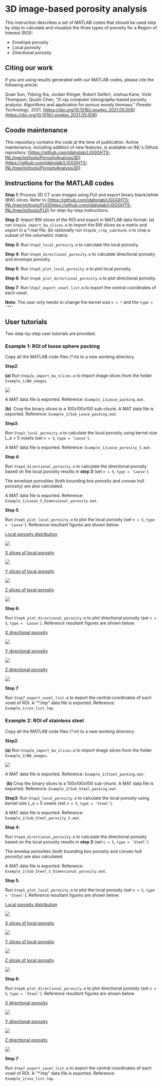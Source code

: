 # 3D image-based porosity analysis

This instruction describes a set of MATLAB codes that should be used step by step to calculate and visualize the three types of porosity for a Region of Interest (ROI):

- Envelope porosity
- Local porosity
- Directional porosity

## Citing our work

If you are using results generated with our MATLAB codes, please cite the following article:

Quan Sun, Yidong Xia, Jordan Klinger, Robert Seifert, Joshua Kane, Vicki Thompson, Qiushi Chen, "X-ray computer tomography-based porosity analysis: Algorithms and application for porous woody biomass." *Powder Technology*, 2021. [https://doi.org/10.1016/j.powtec.2021.05.006](https://doi.org/10.1016/j.powtec.2021.05.006)

## Coode maintenance
This repository contains the code at the time of publication. Active maintenance, including addition of new features, is available on INL's Github repository: [https://github.com/idaholab/LIGGGHTS-INL/tree/inl/tools/PorosityAnalysis3D](https://github.com/idaholab/LIGGGHTS-INL/tree/inl/tools/PorosityAnalysis3D) 

## Instructions for the MATLAB codes

**Step 1**: Process 3D CT scan images using FIJI and export binary black/white (BW) slices. Refer to [https://github.com/idaholab/LIGGGHTS-INL/tree/inl/tools/FIJI](https://github.com/idaholab/LIGGGHTS-INL/tree/inl/tools/FIJI) for step-by-step instructions.

**Step 2**: Import BW slices of the ROI and export in MATLAB data format: (a) run `Step2a_import_bw_slices.m` to import the BW slices as a matrix and export in a *.mat file; (b) optionally run `Step2b_crop_subchunk.m` to crop a subset of the volumetric matrix.

**Step 3**: Run `Step3_local_porosity.m` to calculate the local porosity.

**Step 4**: Run `Step4_directional_porosity.m` to calculate directional porosity and envelope porosity.

**Step 5**: Run `Step5_plot_local_porosity.m` to plot local porosity.

**Step 6**: Run `Step6_plot_directional_porosity.m` to plot directional porosity.

**Step 7**: Run `Step7_export_voxel_list.m` to export the central coordinates of each voxel.

**Note**: The user only needs to change the kernel size `n = *` and the `type = '**'`

## User tutorials

Two step-by-step user tutorials are provided.

### Example 1: ROI of loose sphere packing

Copy all the MATLAB code files (*.m) to a new working directory.

**Step2**:

**(a)** Run `Step2a_import_bw_slices.m` to import image slices from the folder `Example_1/BW_images`.

<img src="Example_1/fig_2a0.png">

A MAT data file is exported. Reference: `Example_1/Loose_packing.mat`.

**(b)**
​
​Crop the binary slices to a 100x100x100 sub-chunk. A MAT data file is exported. Reference: `Example_1/Sub_Loose_packing.mat`.

**Step3**:

Run `Step3_local_porosity.m` to calculate the local porosity using kernel size L_e = 5 voxels (set `n = 5`, `type = 'Loose'`).

A MAT data file is exported. Reference: `Example_1/Loose_porosity_5.mat`.

**Step 4**:

Run `Step4_directional_porosity.m` to calculate the directional porosity based on the local porosity results in **step 3** (set `n = 5`, `type = 'Loose'`).

The envelope porosities (both bounding box porosity and convex hull porosity) are also calculated.

A MAT data file is exported. Reference: `Example_1/Loose_5_Dimensional_porosity.mat`.

**Step 5**:

Run `Step5_plot_local_porosity.m` to plot the local porosity (set `n = 5`, `type = 'Loose'`). Reference resultant figures are shown below.

[Local porosity distribution](Example_1/fig_local_porosity.png)

<img src="Example_1/fig_local_porosity.png">

[X slices of local porosity](Example_1/fig_local_porosity_x.png)

<img src="Example_1/fig_local_porosity_x.png">

[Y slices of local porosity](Example_1/fig_local_porosity_y.png)

<img src="Example_1/fig_local_porosity_y.png">

[Z slices of local porosity](Example_1/fig_local_porosity_z.png) 

<img src="Example_1/fig_local_porosity_z.png">

**Step 6**:

Run `Step6_plot_directional_porosity.m` to plot directional porosity (set `n = 5`, `type = 'Loose'`). Reference resultant figures are shown below. 

[X directional porosity](Example_1/fig_directional_porosity_x.png)

<img src="Example_1/fig_directional_porosity_x.png">

[Y directional porosity](Example_1/fig_directional_porosity_y.png)

<img src="Example_1/fig_directional_porosity_y.png">

[Z directional porosity](Example_1/fig_directional_porosity_z.png) 

<img src="Example_1/fig_directional_porosity_z.png">

**Step 7**:

Run `Step7_export_voxel_list.m` to export the central coordinates of each voxel of ROI. A "*.lmp" data file is exported. Reference: `Example_1/vox_list.lmp`.

### Example 2: ROI of stainless steel

Copy all the MATLAB code files (*.m) to a new working directory.

**Step2**:

**(a)** Run `Step2a_import_bw_slices.m` to import image slices from the folder `Example_2/BW_images`.

<img src="Example_2/fig_2a.png">

A MAT data file is exported. Reference: `Example_2/Steel_packing.mat`.

​	**(b)** Crop the binary slices to a 100x100x100 sub-chunk. A MAT data file is exported. Reference: `Example_2/Sub_Steel_packing.mat`.

**Step3**:  Run `Step3_local_porosity.m` to calculate the local porosity using kernel size L_e = 5 voxels (set `n = 5`, `type = 'Steel'`).

A MAT data file is exported. Reference: `Example_2/Sub_Steel_porosity_5.mat`.

**Step 4**:

Run `Step4_directional_porosity.m` to calculate the directional porosity based on the local porosity results in **step 3** (set `n = 5`, `type = 'Steel'`).

The envelop porosities (both bounding box porosity and convex hull porosity) are also calculated.

A MAT data file is exported. Reference: `Example_2/Sub_Steel_5_Dimensional_porosity.mat`.

**Step 5**:

Run `Step5_plot_local_porosity.m` to plot the local porosity (set `n = 5`, `type = 'Steel'`). Reference resultant figures are shown below.

[Local porosity distribution](Example_2/fig_local_porosity_distribution.png)

<img src="Example_2/fig_local_porosity_distribution.png">

[X slices of local porosity](Example_2/fig_local_porosity_x.png)

<img src="Example_2/fig_local_porosity_x.png">

[Y slices of local porosity](Example_2/fig_local_porosity_y.png)

<img src="Example_2/fig_local_porosity_y.png">

[Z slices of local porosity](Example_2/fig_local_porosity_z.png) 

<img src="Example_2/fig_local_porosity_z.png">

**Step 6**:

Run `Step6_plot_directional_porosity.m` to plot directional porosity (set `n = 5`, `type = 'Steel'`). Reference resultant figures are shown below. 

[X directional porosity](Example_2/fig_x_directional_porosity.png)

<img src="Example_2/fig_x_directional_porosity.png">

[Y directional porosity](Example_2/fig_y_directional_porosity.png)

<img src="Example_2/fig_y_directional_porosity.png">

[Z directional porosity](Example_2/fig_z_directional_porosity.png) 

<img src="Example_2/fig_z_directional_porosity.png">

**Step 7**:

Run `Step7_export_voxel_list.m` to export the central coordinates of each voxel of ROI. A "*.lmp" data file is exported. Reference: `Example_2/vox_list.lmp`.

